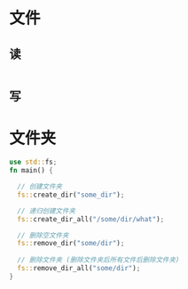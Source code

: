 
# 文件

## 读

```rust


```

## 写



# 文件夹

```rust
use std::fs;
fn main() {

  // 创建文件夹
  fs::create_dir("some_dir");

  // 递归创建文件夹
  fs::create_dir_all("/some/dir/what");

  // 删除空文件夹
  fs::remove_dir("some/dir");
  
  // 删除文件夹 (删除文件夹后所有文件后删除文件夹)
  fs::remove_dir_all("some/dir");
}




```
